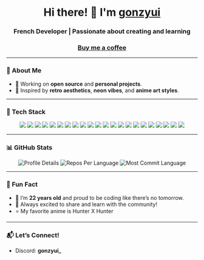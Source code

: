 <h1 align="center">Hi there! 👋 I'm <a href="https://gonzyuidev.xyz">gonzyui</a></h1>
<h3 align="center">French Developer | Passionate about creating and learning</h3>
<h3 align="center"><a href="https://ko-fi.com/gonzyui">Buy me a coffee</a></h3>

---

### 📝 About Me
- 🔭 Working on **open source** and **personal projects**.  
- 🎨 Inspired by **retro aesthetics**, **neon vibes**, and **anime art styles**.  

---

### 🚀 Tech Stack
<p align="center">
  <img src="https://img.shields.io/badge/TypeScript-%23007ACC.svg?style=for-the-badge&logo=typescript&logoColor=white" />
  <img src="https://img.shields.io/badge/React-%2361DAFB.svg?style=for-the-badge&logo=react&logoColor=black" />
  <img src="https://img.shields.io/badge/Node.js-%23339933.svg?style=for-the-badge&logo=node.js&logoColor=white" />
  <img src="https://img.shields.io/badge/Fastify-%23000000.svg?style=for-the-badge&logo=fastify&logoColor=white" />
  <img src="https://img.shields.io/badge/MongoDB-%2347A248.svg?style=for-the-badge&logo=mongodb&logoColor=white" />
  <img src="https://img.shields.io/badge/Prisma-%232D3748.svg?style=for-the-badge&logo=prisma&logoColor=white" />
  <img src="https://img.shields.io/badge/Redis-%23DC382D.svg?style=for-the-badge&logo=redis&logoColor=white" />
  <img src="https://img.shields.io/badge/PostgreSQL-%23336791.svg?style=for-the-badge&logo=postgresql&logoColor=white" />
  <img src="https://img.shields.io/badge/Next.js-%23000000.svg?style=for-the-badge&logo=next.js&logoColor=white" />
  <img src="https://img.shields.io/badge/Sass-%23CC6699.svg?style=for-the-badge&logo=sass&logoColor=white" />
  <img src="https://img.shields.io/badge/Vite-%23646CFF.svg?style=for-the-badge&logo=vite&logoColor=white" />
  <img src="https://img.shields.io/badge/EJS-%23000000.svg?style=for-the-badge&logo=html5&logoColor=white" />
  <img src="https://img.shields.io/badge/Express.js-%23000000.svg?style=for-the-badge&logo=express&logoColor=white" />
  <img src="https://img.shields.io/badge/Go-%2300ADD8.svg?style=for-the-badge&logo=go&logoColor=white" />
  <img src="https://img.shields.io/badge/Kotlin-%230095D5.svg?style=for-the-badge&logo=kotlin&logoColor=white" />
  <img src="https://img.shields.io/badge/Postman-%23FF6C37.svg?style=for-the-badge&logo=postman&logoColor=white" />
  <img src="https://img.shields.io/badge/IntelliJ%20IDEA-%23000000.svg?style=for-the-badge&logo=intellij-idea&logoColor=white" />
  <img src="https://img.shields.io/badge/VS%20Code-%23007ACC.svg?style=for-the-badge&logo=visual-studio-code&logoColor=white" />
  <img src="https://img.shields.io/badge/Docker-%232496ED.svg?style=for-the-badge&logo=docker&logoColor=white" />
  <img src="https://img.shields.io/badge/Xcode-%231575F9.svg?style=for-the-badge&logo=xcode&logoColor=white" />
  <img src="https://img.shields.io/badge/Swift-%23FA7343.svg?style=for-the-badge&logo=swift&logoColor=white" />
  <img src="https://img.shields.io/badge/Ubuntu-%23E95420.svg?style=for-the-badge&logo=ubuntu&logoColor=white" />
</p>

---

### 📊 GitHub Stats
<p align="center">
  <img src="https://github-profile-summary-cards.vercel.app/api/cards/profile-details?username=gonzyui&theme=radical" alt="Profile Details" />
  <img src="https://github-profile-summary-cards.vercel.app/api/cards/repos-per-language?username=gonzyui&theme=radical" alt="Repos Per Language" />
  <img src="https://github-profile-summary-cards.vercel.app/api/cards/most-commit-language?username=gonzyui&theme=radical" alt="Most Commit Language" />
</p>

---

### 🌟 Fun Fact
- 🍰 I’m **22 years old** and proud to be coding like there’s no tomorrow.  
- 💬 Always excited to share and learn with the community!
- ⭐ My favorite anime is Hunter X Hunter

---

### 📬 Let’s Connect!
- Discord: **gonzyui_**  
